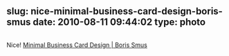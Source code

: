 slug: nice-minimal-business-card-design-boris-smus
date: 2010-08-11 09:44:02
type: photo
---

<a href="http://www.borismus.com/minimal-business-card-design/"><img src="{{@asset.url swerner/tumblr/2010-08-11-nice-minimal-business-card-design-boris-smus-2ae0fc0570.png}}" alt=""/></a>

Nice! [Minimal Business Card Design | Boris Smus](http://www.borismus.com/minimal-business-card-design/)
